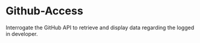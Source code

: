 # Github-Access
Interrogate the GitHub API to retrieve and display data regarding the logged in developer.

